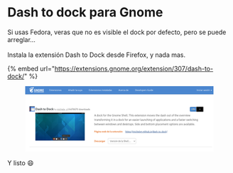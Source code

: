 # Dash to dock para Gnome

Si usas Fedora, veras que no es visible el dock por defecto, pero se puede arreglar...\
\
Instala la extensión Dash to Dock desde Firefox, y nada mas.

{% embed url="https://extensions.gnome.org/extension/307/dash-to-dock/" %}

<figure><img src="../.gitbook/assets/Captura desde 2023-05-03 13-13-12.png" alt=""><figcaption></figcaption></figure>

Y listo :smile:

<figure><img src="../.gitbook/assets/Captura desde 2023-05-03 13-14-04.png" alt=""><figcaption></figcaption></figure>
